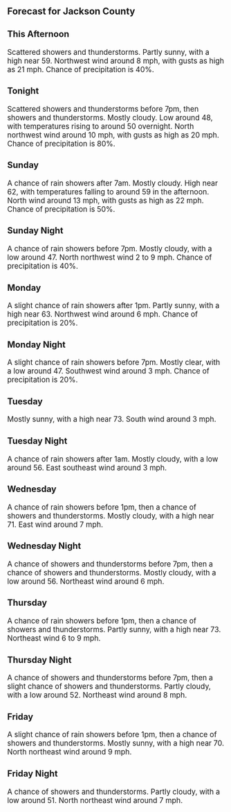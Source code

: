 <div>
   <h2>Forecast for Jackson County</h2>
   <p>
      <div style="font-size:120%">
         <h3>This Afternoon</h3>Scattered showers and thunderstorms. Partly sunny, with a high near 59. Northwest wind around 8 mph, with gusts as high as
         21 mph. Chance of precipitation is 40%.<br></div>
   </p>
   <p>
      <div style="font-size:120%">
         <h3>Tonight</h3>Scattered showers and thunderstorms before 7pm, then showers and thunderstorms. Mostly cloudy. Low around 48, with temperatures
         rising to around 50 overnight. North northwest wind around 10 mph, with gusts as high as 20 mph. Chance of precipitation is
         80%.<br></div>
   </p>
   <p>
      <div style="font-size:120%">
         <h3>Sunday</h3>A chance of rain showers after 7am. Mostly cloudy. High near 62, with temperatures falling to around 59 in the afternoon.
         North wind around 13 mph, with gusts as high as 22 mph. Chance of precipitation is 50%.<br></div>
   </p>
   <p>
      <div style="font-size:120%">
         <h3>Sunday Night</h3>A chance of rain showers before 7pm. Mostly cloudy, with a low around 47. North northwest wind 2 to 9 mph. Chance of precipitation
         is 40%.<br></div>
   </p>
   <p>
      <div style="font-size:120%">
         <h3>Monday</h3>A slight chance of rain showers after 1pm. Partly sunny, with a high near 63. Northwest wind around 6 mph. Chance of precipitation
         is 20%.<br></div>
   </p>
   <p>
      <div style="font-size:120%">
         <h3>Monday Night</h3>A slight chance of rain showers before 7pm. Mostly clear, with a low around 47. Southwest wind around 3 mph. Chance of precipitation
         is 20%.<br></div>
   </p>
   <p>
      <div style="font-size:120%">
         <h3>Tuesday</h3>Mostly sunny, with a high near 73. South wind around 3 mph.<br></div>
   </p>
   <p>
      <div style="font-size:120%">
         <h3>Tuesday Night</h3>A chance of rain showers after 1am. Mostly cloudy, with a low around 56. East southeast wind around 3 mph.<br></div>
   </p>
   <p>
      <div style="font-size:120%">
         <h3>Wednesday</h3>A chance of rain showers before 1pm, then a chance of showers and thunderstorms. Mostly cloudy, with a high near 71. East
         wind around 7 mph.<br></div>
   </p>
   <p>
      <div style="font-size:120%">
         <h3>Wednesday Night</h3>A chance of showers and thunderstorms before 7pm, then a chance of showers and thunderstorms. Mostly cloudy, with a low around
         56. Northeast wind around 6 mph.<br></div>
   </p>
   <p>
      <div style="font-size:120%">
         <h3>Thursday</h3>A chance of rain showers before 1pm, then a chance of showers and thunderstorms. Partly sunny, with a high near 73. Northeast
         wind 6 to 9 mph.<br></div>
   </p>
   <p>
      <div style="font-size:120%">
         <h3>Thursday Night</h3>A chance of showers and thunderstorms before 7pm, then a slight chance of showers and thunderstorms. Partly cloudy, with a
         low around 52. Northeast wind around 8 mph.<br></div>
   </p>
   <p>
      <div style="font-size:120%">
         <h3>Friday</h3>A slight chance of rain showers before 1pm, then a chance of showers and thunderstorms. Mostly sunny, with a high near 70.
         North northeast wind around 9 mph.<br></div>
   </p>
   <p>
      <div style="font-size:120%">
         <h3>Friday Night</h3>A chance of showers and thunderstorms. Partly cloudy, with a low around 51. North northeast wind around 7 mph.<br></div>
   </p>
</div>
